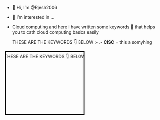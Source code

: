 - 👋 Hi, I’m @Rjesh2006
- 👀 I’m interested in ...
- Cloud computing and here i have written some keywords 🔐 that helps you to cath cloud computing basics easily

   THESE ARE THE KEYWORDS 👇 BELOW :- 
.- **CISC** = this a somyhing

  
<marquee
  direction="down"
  width="250"
  height="200"
  behavior="alternate"
  style="border:solid">
  <marquee behavior="alternate">  THESE ARE THE KEYWORDS 👇 BELOW :-</marquee></marquee>
